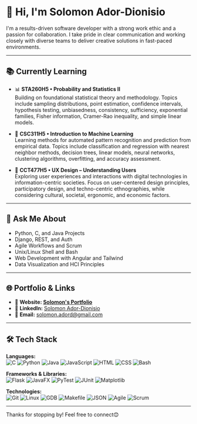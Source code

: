 # 👋 Hi, I'm Solomon Ador-Dionisio

I'm a results-driven software developer with a strong work ethic and a passion for collaboration. I take pride in clear communication and working closely with diverse teams to deliver creative solutions in fast-paced environments.

---

## 📚 Currently Learning
- 📊 **STA260H5 • Probability and Statistics II**  
  Building on foundational statistical theory and methodology. Topics include sampling distributions, point estimation, confidence intervals, hypothesis testing, unbiasedness, consistency, sufficiency, exponential families, Fisher information, Cramer-Rao inequality, and simple linear models.

- 🤖 **CSC311H5 • Introduction to Machine Learning**  
  Learning methods for automated pattern recognition and prediction from empirical data. Topics include classification and regression with nearest neighbor methods, decision trees, linear models, neural networks, clustering algorithms, overfitting, and accuracy assessment.

- 🎨 **CCT477H5 • UX Design – Understanding Users**  
  Exploring user experiences and interactions with digital technologies in information-centric societies. Focus on user-centered design principles, participatory design, and techno-centric ethnographies, while considering cultural, societal, ergonomic, and economic factors.

---

## 💬 Ask Me About
- Python, C, and Java Projects  
- Django, REST, and Auth
- Agile Workflows and Scrum  
- Unix/Linux Shell and Bash  
- Web Development with Angular and Tailwind  
- Data Visualization and HCI Principles

---

## 🌐 Portfolio & Links
- 🔗 **Website: [Solomon's Portfolio](https://soloadio.com)**
- 💼 **LinkedIn:** [Solomon Ador-Dionisio](https://linkedin.com/in/solomon-ador-dionisio)  
- 📧 **Email:** solomon.adord@gmail.com  

---

## 🛠️ Tech Stack

**Languages:**  
![C](https://img.shields.io/badge/C-00599C?style=flat&logo=c&logoColor=white)
![Python](https://img.shields.io/badge/Python-3776AB?style=flat&logo=python&logoColor=white)
![Java](https://img.shields.io/badge/Java-007396?style=flat&logo=java&logoColor=white)
![JavaScript](https://img.shields.io/badge/JavaScript-F7DF1E?style=flat&logo=javascript&logoColor=black)
![HTML](https://img.shields.io/badge/HTML5-E34F26?style=flat&logo=html5&logoColor=white)
![CSS](https://img.shields.io/badge/CSS3-1572B6?style=flat&logo=css3&logoColor=white)
![Bash](https://img.shields.io/badge/Bash-4EAA25?style=flat&logo=gnu-bash&logoColor=white)

**Frameworks & Libraries:**  
![Flask](https://img.shields.io/badge/Flask-000000?style=flat&logo=flask&logoColor=white)
![JavaFX](https://img.shields.io/badge/JavaFX-0095D5?style=flat&logo=java&logoColor=white)
![PyTest](https://img.shields.io/badge/PyTest-0A9EDC?style=flat&logo=python&logoColor=white)
![JUnit](https://img.shields.io/badge/JUnit-25A162?style=flat&logo=java&logoColor=white)
![Matplotlib](https://img.shields.io/badge/Matplotlib-003366?style=flat&logo=python&logoColor=white)

**Technologies:**  
![Git](https://img.shields.io/badge/Git-F05032?style=flat&logo=git&logoColor=white)
![Linux](https://img.shields.io/badge/Linux-FCC624?style=flat&logo=linux&logoColor=black)
![GDB](https://img.shields.io/badge/GDB-000000?style=flat&logo=gnu&logoColor=white)
![Makefile](https://img.shields.io/badge/Makefile-064F8C?style=flat&logo=cmake&logoColor=white)
![JSON](https://img.shields.io/badge/JSON-000000?style=flat&logo=json&logoColor=white)
![Agile](https://img.shields.io/badge/Agile-009688?style=flat)
![Scrum](https://img.shields.io/badge/Scrum-7952B3?style=flat)

---

Thanks for stopping by! Feel free to connect😊
